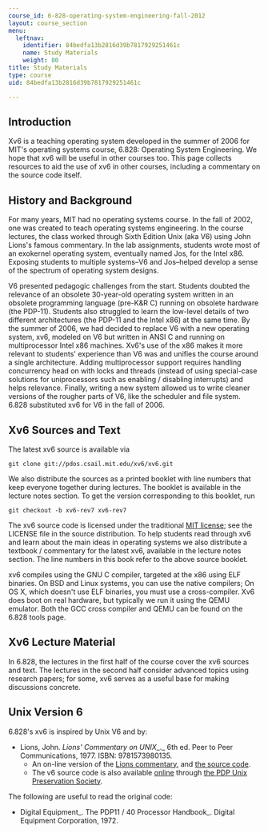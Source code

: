 ```yaml
---
course_id: 6-828-operating-system-engineering-fall-2012
layout: course_section
menu:
  leftnav:
    identifier: 84bedfa13b2816d39b7817929251461c
    name: Study Materials
    weight: 80
title: Study Materials
type: course
uid: 84bedfa13b2816d39b7817929251461c

---
```


Introduction
------------

Xv6 is a teaching operating system developed in the summer of 2006 for MIT's operating systems course, 6.828: Operating System Engineering. We hope that xv6 will be useful in other courses too. This page collects resources to aid the use of xv6 in other courses, including a commentary on the source code itself.

History and Background
----------------------

For many years, MIT had no operating systems course. In the fall of 2002, one was created to teach operating systems engineering. In the course lectures, the class worked through Sixth Edition Unix (aka V6) using John Lions's famous commentary. In the lab assignments, students wrote most of an exokernel operating system, eventually named Jos, for the Intel x86. Exposing students to multiple systems–V6 and Jos–helped develop a sense of the spectrum of operating system designs.

V6 presented pedagogic challenges from the start. Students doubted the relevance of an obsolete 30-year-old operating system written in an obsolete programming language (pre-K&R C) running on obsolete hardware (the PDP-11). Students also struggled to learn the low-level details of two different architectures (the PDP-11 and the Intel x86) at the same time. By the summer of 2006, we had decided to replace V6 with a new operating system, xv6, modeled on V6 but written in ANSI C and running on multiprocessor Intel x86 machines. Xv6's use of the x86 makes it more relevant to students' experience than V6 was and unifies the course around a single architecture. Adding multiprocessor support requires handling concurrency head on with locks and threads (instead of using special-case solutions for uniprocessors such as enabling / disabling interrupts) and helps relevance. Finally, writing a new system allowed us to write cleaner versions of the rougher parts of V6, like the scheduler and file system. 6.828 substituted xv6 for V6 in the fall of 2006.

Xv6 Sources and Text
--------------------

The latest xv6 source is available via

```
git clone git://pdos.csail.mit.edu/xv6/xv6.git
```

We also distribute the sources as a printed booklet with line numbers that keep everyone together during lectures. The booklet is available in the lecture notes section. To get the version corresponding to this booklet, run

```
git checkout -b xv6-rev7 xv6-rev7
```

The xv6 source code is licensed under the traditional [MIT license](http://www.opensource.org/licenses/mit-license.php); see the LICENSE file in the source distribution. To help students read through xv6 and learn about the main ideas in operating systems we also distribute a textbook / commentary for the latest xv6, available in the lecture notes section. The line numbers in this book refer to the above source booklet.

xv6 compiles using the GNU C compiler, targeted at the x86 using ELF binaries. On BSD and Linux systems, you can use the native compilers; On OS X, which doesn't use ELF binaries, you must use a cross-compiler. Xv6 does boot on real hardware, but typically we run it using the QEMU emulator. Both the GCC cross compiler and QEMU can be found on the 6.828 tools page.

Xv6 Lecture Material
--------------------

In 6.828, the lectures in the first half of the course cover the xv6 sources and text. The lectures in the second half consider advanced topics using research papers; for some, xv6 serves as a useful base for making discussions concrete.

Unix Version 6
--------------

6.828's xv6 is inspired by Unix V6 and by:

*   Lions, John. _Lions' Commentary on UNIX__._ 6th ed. Peer to Peer Communications, 1977. ISBN: 9781573980135.
    *   An on-line version of the [Lions commentary](http://www.lemis.com/grog/Documentation/Lions/), and [the source code](http://v6.cuzuco.com/).
    *   The v6 source code is also available [online](http://minnie.tuhs.org/UnixTree/V6/usr/sys/) through [the PDP Unix Preservation Society](http://minnie.tuhs.org/PUPS/).

The following are useful to read the original code:

*   Digital Equipment_. The PDP11 / 40 Processor Handbook_. Digital Equipment Corporation, 1972.